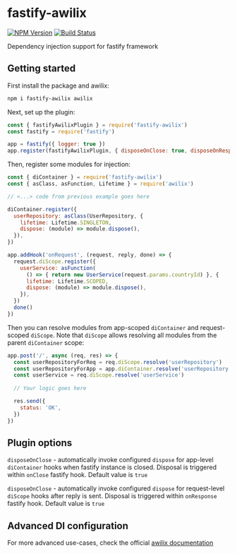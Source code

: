 # fastify-awilix

[![NPM Version][npm-image]][npm-url]
[![Build Status](https://github.com/kibertoad/fastify-awilix/workflows/ci/badge.svg)](https://github.com/kibertoad/fastify-awilix/actions)

Dependency injection support for fastify framework

## Getting started

First install the package and awilix:

```bash
npm i fastify-awilix awilix
```

Next, set up the plugin:

```js
const { fastifyAwilixPlugin } = require('fastify-awilix')
const fastify = require('fastify')

app = fastify({ logger: true })
app.register(fastifyAwilixPlugin, { disposeOnClose: true, disposeOnResponse: true })
``` 

Then, register some modules for injection:

```js
const { diContainer } = require('fastify-awilix')
const { asClass, asFunction, Lifetime } = require('awilix')

// <...> code from previous example goes here

diContainer.register({
  userRepository: asClass(UserRepository, {
    lifetime: Lifetime.SINGLETON,
    dispose: (module) => module.dispose(),
  }),
})

app.addHook('onRequest', (request, reply, done) => {
  request.diScope.register({
    userService: asFunction(
      () => { return new UserService(request.params.countryId) }, {
      lifetime: Lifetime.SCOPED,
      dispose: (module) => module.dispose(),
    }),
  })
  done()
})
```

Then you can resolve modules from app-scoped `diContainer` and request-scoped `diScope`. Note that `diScope` allows resolving all modules from the parent `diContainer` scope:

```js
app.post('/', async (req, res) => {
  const userRepositoryForReq = req.diScope.resolve('userRepository')
  const userRepositoryForApp = app.diContainer.resolve('userRepository') // This returns exact same result as the previous line
  const userService = req.diScope.resolve('userService')
  
  // Your logic goes here

  res.send({
    status: 'OK',
  })
})
```
      

## Plugin options

`disposeOnClose` - automatically invoke configured `dispose` for app-level `diContainer` hooks when fastify instance is closed. 
  Disposal is triggered within `onClose` fastify hook. 
  Default value is `true`

`disposeOnClose` - automatically invoke configured `dispose` for request-level `diScope` hooks after reply is sent.
  Disposal is triggered within `onResponse` fastify hook.
  Default value is `true`

## Advanced DI configuration

For more advanced use-cases, check the official [awilix documentation](https://github.com/jeffijoe/awilix)

[npm-image]: https://img.shields.io/npm/v/fastify-awilix.svg
[npm-url]: https://npmjs.org/package/fastify-awilix
[downloads-image]: https://img.shields.io/npm/dm/fastify-awilix.svg
[downloads-url]: https://npmjs.org/package/fastify-awilix
